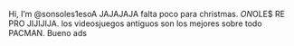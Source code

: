 Hi, I’m @sonsoles1esoA
JAJAJAJA falta poco para christmas.
$ON$OLE$ RE PRO JIJIJIJA.
los videosjuegos antiguos son los mejores sobre todo PACMAN.
Bueno ads
